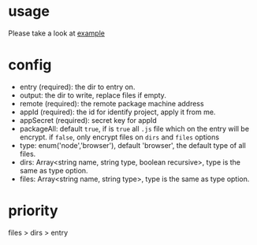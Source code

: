 # usage

Please take a look at [example](./example/client.js)

# config


- entry (required): the dir to entry on.
- output: the dir to write, replace files if empty.
- remote (required): the remote package machine address
- appId (required): the id for identify project, apply it from me.
- appSecret (required): secret key for appId
- packageAll: default ```true```, 
if is ```true``` all ```.js``` file which on the entry will be encrypt.
if ```false```, only encrypt files on ```dirs``` and ```files``` options
- type: enum('node','browser'), default 'browser', the default type of all files.
- dirs: Array<string name, string type, boolean recursive>, type is the same as type option.
- files: Array<string name, string type>, type is the same as type option.


# priority

files > dirs > entry
